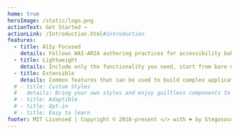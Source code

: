 ```yaml
---
home: true
heroImage: /static/logo.png
actionText: Get Started →
actionLink: /Introduction.html#introduction
features:
  - title: A11y Focused
    details: Follows WAI-ARIA authoring practices for accessibility baked in; semantics, ARIA attributes, roles, etc.
  - title: Lightweight
    details: Include only the functionality you need, start from bare minimum styles, avoid bloat from unused code.
  - title: Extensible
    details: Common features that can be used to build complex applications or as a foundation for a custom library.
  # - title: Custom Styles
  #   details: Bring your own styles and enjoy guiltless components to match your company brand.
  # - title: Adaptible
  # - title: Opt-in
  # - title: Easy to learn
footer: MIT Licensed | Copyright © 2018-present </> with ❤️️ by Stegosource
---
```

